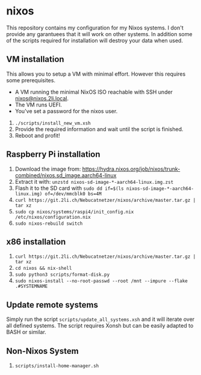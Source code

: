 # nixos

This repository contains my configuration for my Nixos systems.
I don't provide any garantuees that it will work on other systems.
In addition some of the scripts required for installation will destroy your data when used.

## VM installation

This allows you to setup a VM with minimal effort.
However this requires some prerequisites.

- A VM running the minimal NixOS ISO reachable with SSH under nixos@nixos.2li.local.
- The VM runs UEFI.
- You've set a password for the nixos user.

1. `./scripts/install_new_vm.xsh`
2. Provide the required information and wait until the script is finished.
3. Reboot and profit!

## Raspberry Pi installation

1. Download the image from: https://hydra.nixos.org/job/nixos/trunk-combined/nixos.sd_image.aarch64-linux
2. Extract it with: `unzstd nixos-sd-image-*-aarch64-linux.img.zst`
3. Flash it to the SD card with `sudo dd if=$(ls nixos-sd-image-*-aarch64-linux.img) of=/dev/mmcblk0 bs=4M`
4. `curl https://git.2li.ch/Nebucatnetzer/nixos/archive/master.tar.gz | tar xz`
5. `sudo cp nixos/systems/raspi4/init_config.nix /etc/nixos/configuration.nix`
6. `sudo nixos-rebuild switch`

## x86 installation

1. `curl https://git.2li.ch/Nebucatnetzer/nixos/archive/master.tar.gz | tar xz`
2. `cd nixos && nix-shell`
3. `sudo python3 scripts/format-disk.py`
4. `sudo nixos-install --no-root-passwd --root /mnt --impure --flake .#SYSTEMNAME`

## Update remote systems

Simply run the script `scripts/update_all_systems.xsh` and it will iterate over
all defined systems.
The script requires Xonsh but can be easily adapted to BASH or similar.

## Non-Nixos System

1. `scripts/install-home-manager.sh`
